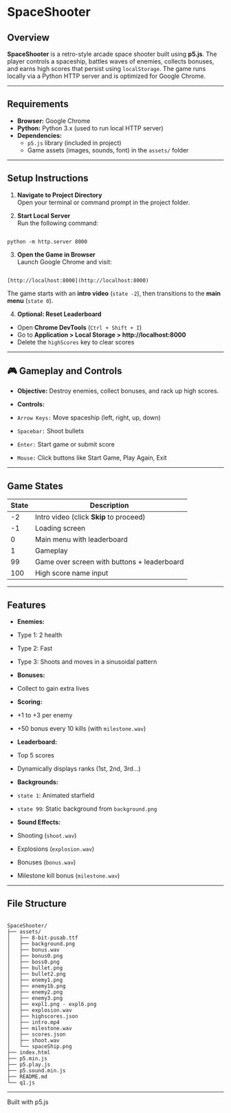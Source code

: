 

# SpaceShooter

##  Overview  
**SpaceShooter** is a retro-style arcade space shooter built using **p5.js**. The player controls a spaceship, battles waves of enemies, collects bonuses, and earns high scores that persist using `localStorage`. The game runs locally via a Python HTTP server and is optimized for Google Chrome.

---

##  Requirements

- **Browser:** Google Chrome  
- **Python:** Python 3.x (used to run local HTTP server)  
- **Dependencies:**  
  - `p5.js` library (included in project)  
  - Game assets (images, sounds, font) in the `assets/` folder

---

##  Setup Instructions

1. **Navigate to Project Directory**  
   Open your terminal or command prompt in the project folder.

2. **Start Local Server**  
   Run the following command:
```

python -m http.server 8000

```

3. **Open the Game in Browser**  
Launch Google Chrome and visit:  
```

[http://localhost:8000](http://localhost:8000)

```

The game starts with an **intro video** (`state -2`), then transitions to the **main menu** (`state 0`).

4. **Optional: Reset Leaderboard**  
- Open **Chrome DevTools** (`Ctrl + Shift + I`)
- Go to **Application > Local Storage > http://localhost:8000**
- Delete the `highScores` key to clear scores

---

## 🎮 Gameplay and Controls

- **Objective:** Destroy enemies, collect bonuses, and rack up high scores.

- **Controls:**
- `Arrow Keys:` Move spaceship (left, right, up, down)  
- `Spacebar:` Shoot bullets  
- `Enter:` Start game or submit score  
- `Mouse:` Click buttons like Start Game, Play Again, Exit

---

##  Game States

| State   | Description |
|---------|-------------|
| -2      | Intro video (click **Skip** to proceed) |
| -1      | Loading screen |
| 0       | Main menu with leaderboard |
| 1       | Gameplay |
| 99      | Game over screen with buttons + leaderboard |
| 100     | High score name input |

---

##  Features

- **Enemies:**  
- Type 1: 2 health  
- Type 2: Fast  
- Type 3: Shoots and moves in a sinusoidal pattern

- **Bonuses:**  
- Collect to gain extra lives

- **Scoring:**  
- +1 to +3 per enemy  
- +50 bonus every 10 kills (with `milestone.wav`)

- **Leaderboard:**  
- Top 5 scores  
- Dynamically displays ranks (1st, 2nd, 3rd...)

- **Backgrounds:**  
- `state 1`: Animated starfield  
- `state 99`: Static background from `background.png`

- **Sound Effects:**  
- Shooting (`shoot.wav`)  
- Explosions (`explosion.wav`)  
- Bonuses (`bonus.wav`)  
- Milestone kill bonus (`milestone.wav`)

---

##  File Structure

```

SpaceShooter/
├── assets/
│   ├── 8-bit-pusab.ttf
│   ├── background.png
│   ├── bonus.wav
│   ├── bonus0.png
│   ├── boss0.png
│   ├── bullet.png
│   ├── bullet2.png
│   ├── enemy1.png
│   ├── enemy1b.png
│   ├── enemy2.png
│   ├── enemy3.png
│   ├── expl1.png - expl6.png
│   ├── explosion.wav
│   ├── highscores.json
│   ├── intro.mp4
│   ├── milestone.wav
│   ├── scores.json
│   ├── shoot.wav
│   └── spaceShip.png
├── index.html
├── p5.min.js
├── p5.play.js
├── p5.sound.min.js
├── README.md
└── q1.js

```

---

Built with p5.js
